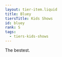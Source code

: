 ```yaml
---
layout: tier-item.liquid
title: Bluey
tiersTitle: Kids Shows
id: bluey
rank: S
tags: 
  - tiers-kids-shows
---
```


The bestest.